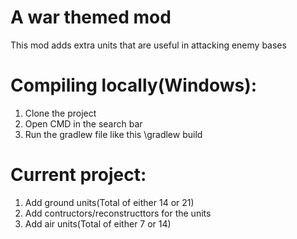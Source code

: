 # A war themed mod
This mod adds extra units that are useful in attacking enemy bases

# Compiling locally(Windows):
1. Clone the project
2. Open CMD in the search bar
3. Run the gradlew file like this <directory>\gradlew build

# Current project:
1. Add ground units(Total of either 14 or 21)
2. Add contructors/reconstructtors for the units
3. Add air units(Total of either 7 or 14)
